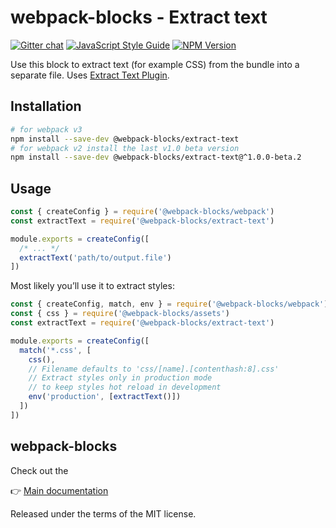 # webpack-blocks - Extract text

[![Gitter chat](https://badges.gitter.im/webpack-blocks.svg)](https://gitter.im/webpack-blocks)
[![JavaScript Style Guide](https://img.shields.io/badge/code%20style-standard-brightgreen.svg)](http://standardjs.com/)
[![NPM Version](https://img.shields.io/npm/v/@webpack-blocks/extract-text.svg)](https://www.npmjs.com/package/@webpack-blocks/extract-text)

Use this block to extract text (for example CSS) from the bundle into a separate file. Uses [Extract Text Plugin](https://github.com/webpack/extract-text-webpack-plugin).


## Installation

```sh
# for webpack v3
npm install --save-dev @webpack-blocks/extract-text
# for webpack v2 install the last v1.0 beta version
npm install --save-dev @webpack-blocks/extract-text@^1.0.0-beta.2
```


## Usage

```js
const { createConfig } = require('@webpack-blocks/webpack')
const extractText = require('@webpack-blocks/extract-text')

module.exports = createConfig([
  /* ... */
  extractText('path/to/output.file')
])
```

Most likely you’ll use it to extract styles:

```js
const { createConfig, match, env } = require('@webpack-blocks/webpack')
const { css } = require('@webpack-blocks/assets')
const extractText = require('@webpack-blocks/extract-text')

module.exports = createConfig([
  match('*.css', [
    css(),
    // Filename defaults to 'css/[name].[contenthash:8].css'
    // Extract styles only in production mode
    // to keep styles hot reload in development
    env('production', [extractText()])
  ])
])
```


## webpack-blocks

Check out the

👉 [Main documentation](https://github.com/andywer/webpack-blocks)

Released under the terms of the MIT license.

